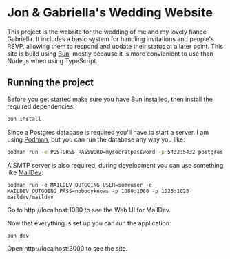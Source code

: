 # Jon & Gabriella's Wedding Website

This project is the website for the wedding of me and my lovely fiancé Gabriella. It includes a basic system for handling invitations and people's RSVP, allowing them to respond and update their status at a later point. This site is build using [Bun](https://bun.sh/), mostly because it is more convienient to use than Node.js when using TypeScript.

## Running the project

Before you get started make sure you have [Bun](https://bun.sh/) installed, then install the required dependencies:

```sh
bun install
```

Since a Postgres database is required you'll have to start a server. I am using [Podman](https://podman.io/), but you can run the database any way you like:

```sh
podman run -e POSTGRES_PASSWORD=mysecretpassword -p 5432:5432 postgres
```

A SMTP server is also required, during development you can use something like [MailDev](https://github.com/maildev/maildev):

```
podman run -e MAILDEV_OUTGOING_USER=someuser -e MAILDEV_OUTGOING_PASS=nobodyknows -p 1080:1080 -p 1025:1025 maildev/maildev
```

Go to http://localhost:1080 to see the Web UI for MailDev.

Now that everything is set up you can run the application:

```bash
bun dev
```

Open http://localhost:3000 to see the site.
